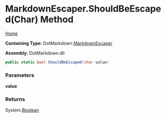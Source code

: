 <a name="_top"></a>

# MarkdownEscaper\.ShouldBeEscaped\(Char\) Method

[Home](../../../README.md#_top)

**Containing Type**: DotMarkdown\.[MarkdownEscaper](../README.md#_top)

**Assembly**: DotMarkdown\.dll

```csharp
public static bool ShouldBeEscaped(char value)
```

### Parameters

**value**

### Returns

System\.[Boolean](https://docs.microsoft.com/en-us/dotnet/api/system.boolean)


